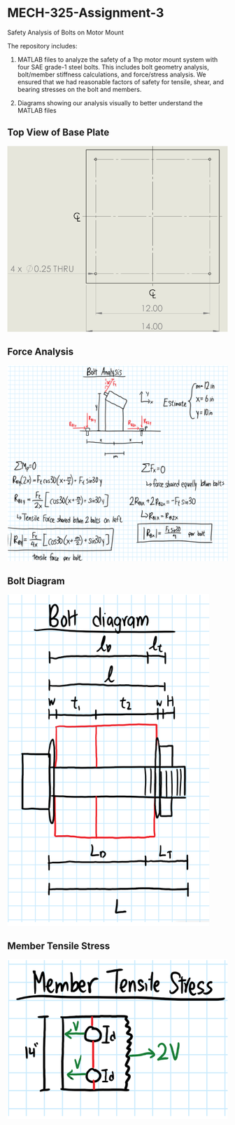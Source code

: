 # MECH-325-Assignment-3

Safety Analysis of Bolts on Motor Mount

The repository includes:

1. MATLAB files to analyze the safety of a 1hp motor mount system with four SAE grade-1 steel bolts. This includes bolt geometry analysis, bolt/member stiffness calculations, and force/stress analysis. We ensured that we had reasonable factors of safety for tensile, shear, and bearing stresses on the bolt and members.

2. Diagrams showing our analysis visually to better understand the MATLAB files

## Top View of Base Plate

![alt text](images/Base_Plate_Top_View.png "Base Plate Top View")

## Force Analysis

![alt text](images/Final_Force_Analysis.png "Force Analysis")

## Bolt Diagram

![alt text](images/Bolt_Diagram.png "Bolt Diagram")

## Member Tensile Stress

![alt text](images/Member_Tensile_Stress.png "Member Tensile Stress")

